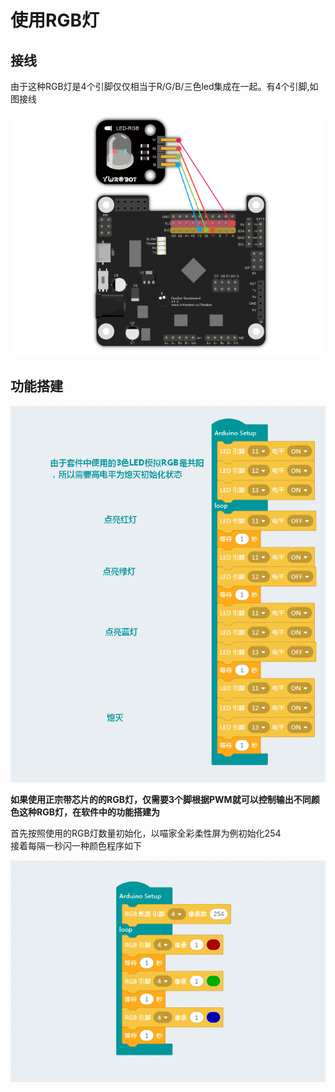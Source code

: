 # 使用RGB灯

## 接线

由于这种RGB灯是4个引脚仅仅相当于R/G/B/三色led集成在一起。有4个引脚,如图接线

![](./rgb/r_jie_1.png)

## 功能搭建


![](./rgb/r_1.png)

__如果使用正宗带芯片的的RGB灯，仅需要3个脚根据PWM就可以控制输出不同颜色这种RGB灯，在软件中的功能搭建为__

首先按照使用的RGB灯数量初始化，以喵家全彩柔性屏为例初始化254  
接着每隔一秒闪一种颜色程序如下

![](./rgb/r_2.png)

